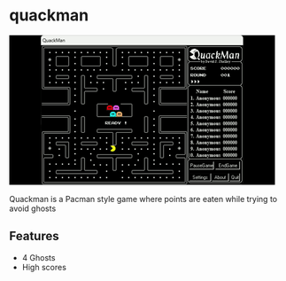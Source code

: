 # quackman

![Brickem Gameplay](quackman_gameplay.gif)

Quackman is a Pacman style game where points are eaten while trying to avoid ghosts

## Features
- 4 Ghosts
- High scores
